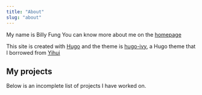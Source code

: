 ```yaml
---
title: "About"
slug: "about"
---
```


My name is Billy Fung You can know more about me on the [homepage](/) 

This site is created with [Hugo](https://gohugo.io) and the theme is [hugo-ivy](https://github.com/yihui/hugo-ivy), a Hugo theme that I borrowed from [Yihui](https://yihui.name)

## My projects

Below is an incomplete list of projects I have worked on. 

